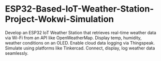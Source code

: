 # ESP32-Based-IoT-Weather-Station-Project-Wokwi-Simulation
Develop an ESP32 IoT Weather Station that retrieves real-time weather data via Wi-Fi from an API like OpenWeatherMap. Display temp, humidity, weather conditions on an OLED. Enable cloud data logging via Thingspeak. Simulate using platforms like Tinkercad. Connect, display, log weather data seamlessly.
